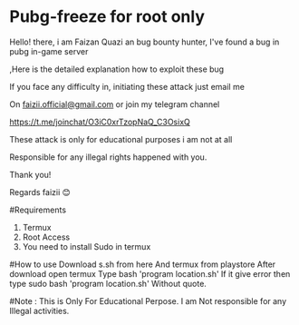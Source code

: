 # Pubg-freeze for root only

Hello! there, i am Faizan Quazi an bug bounty hunter, I've found a bug in pubg in-game server

,Here is the detailed explanation how to exploit these bug

If you face any difficulty in, initiating these attack just email me

On faizii.official@gmail.com or join my telegram channel 



https://t.me/joinchat/O3iC0xrTzopNaQ_C3OsixQ



These attack is only for educational purposes i am not at all 

Responsible for any illegal rights happened with you.

Thank you! 

Regards faizii 😊

#Requirements
1. Termux 
2. Root Access
3. You need to install Sudo in termux

#How to use 
 Download s.sh from here
And termux from playstore
After download open termux 
Type bash 'program location.sh'
If it give error then type 
sudo bash 'program location.sh'
Without quote.

#Note :
This is Only For Educational Perpose. I am Not responsible for any Illegal activities.

 
